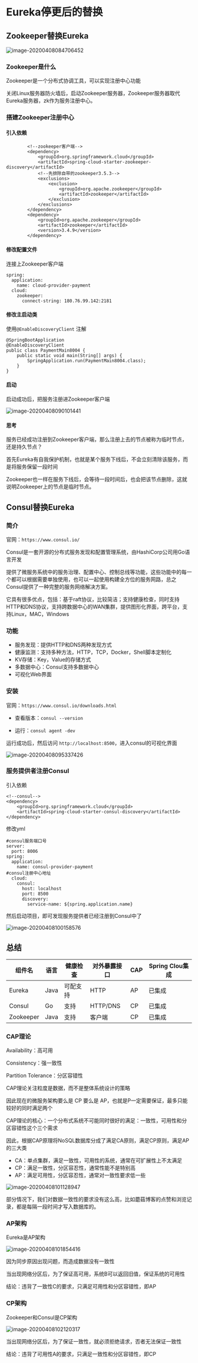 # Eureka停更后的替换

## Zookeeper替换Eureka

![image-20200408084706452](images/image-20200408084706452.png)

### Zookeeper是什么

Zookeeper是一个分布式协调工具，可以实现注册中心功能

关闭Linux服务器防火墙后，启动Zookeeper服务器，Zookeeper服务器取代Eureka服务器，zk作为服务注册中心。

### 搭建Zookeeper注册中心

#### 引入依赖

```
        <!--zookeeper客户端-->
        <dependency>
            <groupId>org.springframework.cloud</groupId>
            <artifactId>spring-cloud-starter-zookeeper-discovery</artifactId>
            <!--先排除自带的zookeeper3.5.3-->
            <exclusions>
                <exclusion>
                    <groupId>org.apache.zookeeper</groupId>
                    <artifactId>zookeeper</artifactId>
                </exclusion>
            </exclusions>
        </dependency>
        <dependency>
            <groupId>org.apache.zookeeper</groupId>
            <artifactId>zookeeper</artifactId>
            <version>3.4.9</version>
        </dependency>
```

#### 修改配置文件

连接上Zookeeper客户端

```
spring:
  application:
    name: cloud-provider-payment
  cloud:
    zookeeper:
      connect-string: 180.76.99.142:2181
```

#### 修改主启动类

使用`@EnableDiscoveryClient` 注解

```
@SpringBootApplication
@EnableDiscoveryClient
public class PaymentMain8004 {
    public static void main(String[] args) {
        SpringApplication.run(PaymentMain8004.class);
    }
}
```

#### 启动

启动成功后，把服务注册进Zookeeper客户端

![image-20200408090101441](images/image-20200408090101441.png)

#### 思考

服务已经成功注册到Zookeeper客户端，那么注册上去的节点被称为临时节点，还是持久节点？

首先Eureka有自我保护机制，也就是某个服务下线后，不会立刻清除该服务，而是将服务保留一段时间

Zookeeper也一样在服务下线后，会等待一段时间后，也会把该节点删除，这就说明Zookeeper上的节点是临时节点。



## Consul替换Eureka

### 简介

官网：`https://www.consul.io/`

Consul是一套开源的分布式服务发现和配置管理系统，由HashiCorp公司用Go语言开发

提供了微服务系统中的服务治理、配置中心、控制总线等功能，这些功能中的每一个都可以根据需要单独使用，也可以一起使用构建全方位的服务网路，总之Consul提供了一种完整的服务网络解决方案。

它具有很多优点，包括：基于raft协议，比较简洁；支持健康检查，同时支持HTTP和DNS协议，支持跨数据中心的WAN集群，提供图形化界面，跨平台，支持Linux，MAC，Windows

### 功能

- 服务发现：提供HTTP和DNS两种发现方式
- 健康监测：支持多种方法，HTTP，TCP，Docker，Shell脚本定制化
- KV存储：Key，Value的存储方式
- 多数据中心：Consul支持多数据中心
- 可视化Web界面

### 安装

官网：`https://www.consul.io/downloads.html`

- 查看版本：`consul --version`

- 运行：`consul agent -dev`

运行成功后，然后访问 `http://localhost:8500`，进入consul的可视化界面

![image-20200408095337426](images/image-20200408095337426.png)

### 服务提供者注册Consul

引入依赖

```
<!--consul-->
<dependency>
    <groupId>org.springframework.cloud</groupId>
    <artifactId>spring-cloud-starter-consul-discovery</artifactId>
</dependency>
```

修改yml

```
#consul服务端口号
server:
  port: 8006
spring:
  application:
    name: consul-provider-payment
#consul注册中心地址
  cloud:
    consul:
      host: localhost
      port: 8500
      discovery:
        service-name: ${spring.application.name}
```

然后启动项目，即可发现服务提供者已经注册到Consul中了

![image-20200408100158576](images/image-20200408100158576.png)



## 总结

| 组件名    | 语言 | 健康检查 | 对外暴露接口 | CAP  | Spring Clou集成 |
| --------- | ---- | -------- | ------------ | ---- | --------------- |
| Eureka    | Java | 可配支持 | HTTP         | AP   | 已集成          |
| Consul    | Go   | 支持     | HTTP/DNS     | CP   | 已集成          |
| Zookeeper | Java | 支持     | 客户端       | CP   | 已集成          |

### CAP理论

Availability：高可用

Consistency：强一致性

Partition Tolerance：分区容错性

CAP理论关注粒度是数据，而不是整体系统设计的策略

因此现在的微服务架构要么是 CP 要么是 AP，也就是P一定需要保证，最多只能较好的同时满足两个

CAP理论的核心：一个分布式系统不可能同时很好的满足：一致性，可用性和分区容错性这个三个需求

因此，根据CAP原理将NoSQL数据库分成了满足CA原则，满足CP原则，满足AP的三大类

- CA：单点集群，满足一致性，可用性的系统，通常在可扩展性上不太满足
- CP：满足一致性，分区容忍性，通常性能不是特别高
- AP：满足可用性，分区容忍性，通常对一致性要求低一些

![image-20200408101128947](images/image-20200408101128947.png)



部分情况下，我们对数据一致性的要求没有这么高，比如蘑菇博客的点赞和浏览记录，都是每隔一段时间才写入数据库的。

### AP架构

Eureka是AP架构

![image-20200408101854416](images/image-20200408101854416.png)

因为同步原因出现问题，而造成数据没有一致性

当出现网络分区后，为了保证高可用，系统B可以返回旧值，保证系统的可用性

结论：违背了一致性C的要求，只满足可用性和分区容错性，即AP

### CP架构

Zookeeper和Consul是CP架构

![image-20200408102120317](images/image-20200408102120317.png)

当出现网络分区后，为了保证一致性，就必须拒绝请求，否者无法保证一致性

结论：违背了可用性A的要求，只满足一致性和分区容错性，即CP